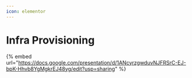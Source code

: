 ```yaml
---
icon: elementor
---
```


# Infra Provisioning



{% embed url="https://docs.google.com/presentation/d/1ANcyrzgwduvNJFRSrC-EJ-bpK-Hhvb8YgMgkrEJ48yg/edit?usp=sharing" %}
